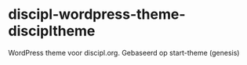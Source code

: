 # discipl-wordpress-theme-discipltheme
WordPress theme voor discipl.org. Gebaseerd op start-theme (genesis)
